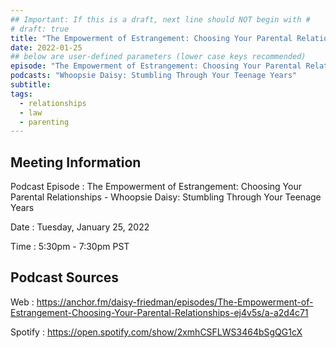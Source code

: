 ```yaml
---
## Important: If this is a draft, next line should NOT begin with #
# draft: true
title: "The Empowerment of Estrangement: Choosing Your Parental Relationships - Whoopsie Daisy: Stumbling Through Your Teenage Years"
date: 2022-01-25
## below are user-defined parameters (lower case keys recommended)
episode: "The Empowerment of Estrangement: Choosing Your Parental Relationships"
podcasts: "Whoopsie Daisy: Stumbling Through Your Teenage Years"
subtitle:
tags:
  - relationships
  - law
  - parenting
---
```


## Meeting Information

Podcast Episode
:   The Empowerment of Estrangement: Choosing Your Parental Relationships - Whoopsie Daisy: Stumbling Through Your Teenage Years

Date
:   Tuesday, January 25, 2022

Time
:   5:30pm - 7:30pm PST

## Podcast Sources

Web
:   https://anchor.fm/daisy-friedman/episodes/The-Empowerment-of-Estrangement-Choosing-Your-Parental-Relationships-ej4v5s/a-a2d4c71

Spotify
:   https://open.spotify.com/show/2xmhCSFLWS3464bSgQG1cX

